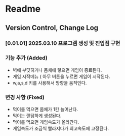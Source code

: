# Readme

## Version Control, Change Log

### [0.01.01] 2025.03.10 프로그램 생성 및 진입점 구현
### 기능 추가 (Added)
- 벽에 부딪히거나 몸체에 닿으면 게임이 종료된다.
- 게임 시작메뉴 ( 아무 버튼을 누르면 게임이 시작된다.
- w,a,s,d 키를 사용해서 방향을 움직인다.
### 변경 사항 (Fixed)
- 먹이를 먹으면 몸체가 1칸 늘어난다.
- 먹이는 랜덤하게 생성된다.
- 먹이를 먹으면 게임속도가 올라간다.
- 게임속도가 조금씩 빨라지다가 최고속도에 고정된다.
